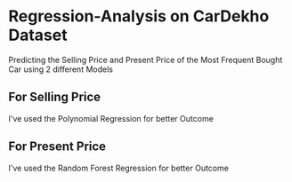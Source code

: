 # Regression-Analysis on CarDekho Dataset 
Predicting the Selling Price and Present Price of the Most Frequent Bought Car using 2 different Models

## For Selling Price 
I've used the Polynomial Regression for better Outcome

## For Present Price 
I've used the Random Forest Regression for better Outcome
